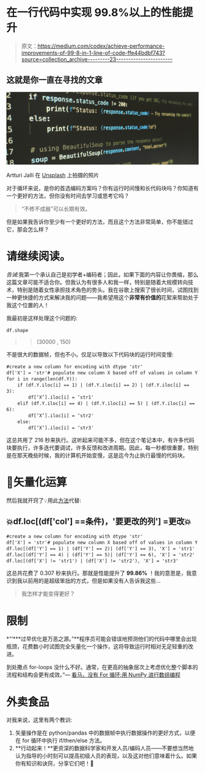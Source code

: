 # 在一行代码中实现 99.8%以上的性能提升

> 原文：<https://medium.com/codex/achieve-performance-improvements-of-99-8-in-1-line-of-code-ffe44bdbf743?source=collection_archive---------23----------------------->

## 这就是你一直在寻找的文章

![](img/44d2d7d5d02e6e7d6e4f1c6031e21198.png)

Artturi Jalli 在 [Unsplash](https://unsplash.com/s/photos/code-python?utm_source=unsplash&utm_medium=referral&utm_content=creditCopyText) 上拍摄的照片

对于循环来说，是你的首选编码方案吗？你有运行时间慢和长代码块吗？你知道有一个更好的方法，但你没有时间去学习或思考它吗？

> “不修不成器”可以长期有效。

但是如果我告诉你至少有一个更好的方法，而且这个方法非常简单，你不能错过它，那会怎么样？

# 请继续阅读。

*告诫*:我第一个承认自己是初学者+编码者；因此，如果下面的内容让你畏缩，那么这篇文章可能不适合你。但我认为有很多人和我一样，特别是随着大规模转向技术，特别是随着女性承担技术角色的势头。我在谷歌上搜索了很长时间，试图找到一种更快捷的方式来解决我的问题——我希望用这个**非常有价值的**花絮来帮助处于我这个位置的人！

我最初是这样处理这个问题的:

```
df.shape
```

>> (30000 , 150)

不是很大的数据帧，但也不小。仅足以导致以下代码块的运行时间变慢:

```
#create a new column for encoding with dtype 'str'
df['X'] = 'str'# populate new column X based off of values in column Y
for i in range(len(df.Y)):
    if (df.Y.iloc[i] == 1) | (df.Y.iloc[i] == 2) | (df.Y.iloc[i] == 3):
        df[‘X’].iloc[i] = ‘str1'
    elif (df.Y.iloc[i] == 4) | (df.Y.iloc[i] == 5) | (df.Y.iloc[i] == 6):
        df[‘X’].iloc[i] = ‘str2'
    else:
        df[‘X’].iloc[i] = ‘str3'
```

这总共用了 216 秒来执行。这听起来可能不多，但在这个笔记本中，有许多代码块要执行，许多迭代要调试，许多反馈和改进周期。因此，每一秒都很重要，特别是在那天晚些时候，我的计算机开始变慢，这是迄今为止执行最慢的代码块。

# 🚀矢量化运算

然后我就开窍了💡用此[方法](https://pandas.pydata.org/pandas-docs/stable/reference/api/pandas.DataFrame.loc.html)代替:

## 💥df.loc[(df['col'] ==条件)，'要更改的列'] =更改💥

```
#create a new column for encoding with dtype 'str'
df['X'] = 'str'# populate new column X based off of values in column Y
df.loc[(df['Y'] == 1) | (df['Y'] == 2)| (df['Y'] == 3), 'X'] = 'str1'
df.loc[(df['Y'] == 4) | (df['Y'] == 5)| (df['Y'] == 6), 'X'] = 'str2'
df.loc[(df['X'] != 'str1') | (df['X'] != 'str2'), 'X'] = 'str3'
```

这总共花费了 0.307 秒来执行。那就是性能提升了 **99.86%** ！我的意思是，我意识到我以前用的是超级笨拙的方式，但是如果没有人告诉我这些…

> 我怎样才能变得更好？

# 限制

*“‘***过早优化是万恶之源。”**程序员可能会错误地预测他们的代码中哪里会出现瓶颈，花费数小时试图完全矢量化一个操作，这将导致运行时相对无足轻重的改进。

到处撒点 for-loops 没什么不好。通常，在更高的抽象层次上考虑优化整个脚本的流程和结构会更有成效。”— [看马，没有 For 循环:用 NumPy 进行数组编程](https://realpython.com/numpy-array-programming/)

# 外卖食品

对我来说，这里有两个教训:

1.  矢量操作是在 python/pandas 中的数据帧中执行数据操作的更好方式，以便在 for 循环中执行 if/then/else 方法。
2.  **行动起来！**更资深的数据科学家和开发人员/编码人员——不要想当然地认为指导的小时刻可以提高初级人员的表现，以及这对他们意味着什么。如果你有知识和诀窍，分享它们吧！💜